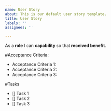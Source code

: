```yaml
---
name: User Story
about: This is our default user story template.
title: User Story
labels: ''
assignees: ''

---
```


As a **role** I can **capability** so that **received benefit**.

#Acceptance Criteria:

* Acceptance Criteria 1:
* Acceptance Criteria 2:
* Acceptance Criteria 3:

#Tasks

 - [] Task 1
 - [] Task 2
 - [] Task 3
